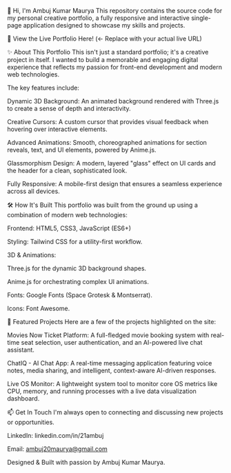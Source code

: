 👋 Hi, I'm Ambuj Kumar Maurya
This repository contains the source code for my personal creative portfolio, a fully responsive and interactive single-page application designed to showcase my skills and projects.

🚀 View the Live Portfolio Here! (<- Replace with your actual live URL)

✨ About This Portfolio
This isn't just a standard portfolio; it's a creative project in itself. I wanted to build a memorable and engaging digital experience that reflects my passion for front-end development and modern web technologies.

The key features include:

Dynamic 3D Background: An animated background rendered with Three.js to create a sense of depth and interactivity.

Creative Cursors: A custom cursor that provides visual feedback when hovering over interactive elements.

Advanced Animations: Smooth, choreographed animations for section reveals, text, and UI elements, powered by Anime.js.

Glassmorphism Design: A modern, layered "glass" effect on UI cards and the header for a clean, sophisticated look.

Fully Responsive: A mobile-first design that ensures a seamless experience across all devices.

🛠️ How It's Built
This portfolio was built from the ground up using a combination of modern web technologies:

Frontend: HTML5, CSS3, JavaScript (ES6+)

Styling: Tailwind CSS for a utility-first workflow.

3D & Animations:

Three.js for the dynamic 3D background shapes.

Anime.js for orchestrating complex UI animations.

Fonts: Google Fonts (Space Grotesk & Montserrat).

Icons: Font Awesome.

📂 Featured Projects
Here are a few of the projects highlighted on the site:

Movies Now Ticket Platform: A full-fledged movie booking system with real-time seat selection, user authentication, and an AI-powered live chat assistant.

ChatIQ - AI Chat App: A real-time messaging application featuring voice notes, media sharing, and intelligent, context-aware AI-driven responses.

Live OS Monitor: A lightweight system tool to monitor core OS metrics like CPU, memory, and running processes with a live data visualization dashboard.

📫 Get In Touch
I'm always open to connecting and discussing new projects or opportunities.

LinkedIn: linkedin.com/in/21ambuj

Email: ambuj20maurya@gmail.com

Designed & Built with passion by Ambuj Kumar Maurya.
